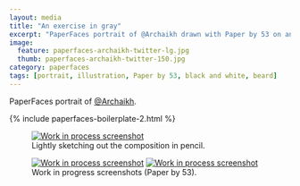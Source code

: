 ```yaml
---
layout: media
title: "An exercise in gray"
excerpt: "PaperFaces portrait of @Archaikh drawn with Paper by 53 on an iPad."
image: 
  feature: paperfaces-archaikh-twitter-lg.jpg
  thumb: paperfaces-archaikh-twitter-150.jpg
category: paperfaces
tags: [portrait, illustration, Paper by 53, black and white, beard]
---
```


PaperFaces portrait of <a href="http://twitter.com/Archaikh">@Archaikh</a>.

{% include paperfaces-boilerplate-2.html %}

<figure>
	<a href="{{ site.url }}/images/paperfaces-archaikh-process-1-lg.jpg"><img src="{{ site.url }}/images/paperfaces-archaikh-process-1-750.jpg" alt="Work in process screenshot"></a>
	<figcaption>Lightly sketching out the composition in pencil.</figcaption>
</figure>

<figure class="half">
	<a href="{{ site.url }}/images/paperfaces-archaikh-process-2-lg.jpg"><img src="{{ site.url }}/images/paperfaces-archaikh-process-2-600.jpg" alt="Work in process screenshot"></a>
	<a href="{{ site.url }}/images/paperfaces-archaikh-process-3-lg.jpg"><img src="{{ site.url }}/images/paperfaces-archaikh-process-3-600.jpg" alt="Work in process screenshot"></a>
	<figcaption>Work in progress screenshots (Paper by 53).</figcaption>
</figure>